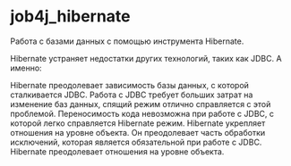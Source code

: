 # job4j_hibernate

Работа с базами данных с помощью инструмента Hibernate.

Hibernate устраняет недостатки других технологий, таких как JDBC. А именно:

Hibernate преодолевает зависимость базы данных, с которой сталкивается JDBC.
Работа с JDBC требует больших затрат на изменение баз данных, спящий режим отлично справляется с этой проблемой.
Переносимость кода невозможна при работе с JDBC, с которой легко справляется Hibernate режим.
Hibernate укрепляет отношения на уровне объекта.
Он преодолевает часть обработки исключений, которая является обязательной при работе с JDBC.
Hibernate преодолевает отношения на уровне объекта.
